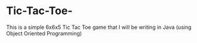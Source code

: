 # Tic-Tac-Toe-
This is a simple 6x6x5 Tic Tac Toe game that I will be writing in Java (using Object Oriented Programming)
